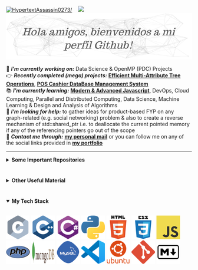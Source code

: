 <!--
**HypertextAssassin0273/HypertextAssassin0273** is a ✨ _special_ ✨ repository because its `README.md` (this file) appears on your GitHub profile.

Here are some ideas to get you started:

- 🔭 I’m currently working on ...
- 🌱 I’m currently learning ...
- 👉 recently completed project
- 👯 I’m looking to collaborate on ...
- 🤔 I’m looking for help with ...
- 💬 Ask me about ...
- 📫 How to reach me: ...
- 😄 Pronouns: ...
- ⚡ Fun fact: ...
-->

<p><a href="#"><img src=https://komarev.com/ghpvc/?username=HypertextAssassin0273 alt=HypertextAssassin0273/></a>&nbsp;&nbsp;&nbsp;&nbsp;<a href="#"><img src="https://media.giphy.com/media/WUlplcMpOCEmTGBtBW/giphy.gif" width="30"><img src=https://github.com/HypertextAssassin0273/HypertextAssassin0273/blob/master/logos/particles_background.png /></a></p>

🔭 _**I’m currently working on:**_ Data Science & OpenMP (PDC) Projects \
👉 _**Recently completed (mega) projects:**_ [**Efficient Multi-Attribute Tree Operations**](https://github.com/HypertextAssassin0273/Data_Structures_in_Cpp/tree/main/MY_DS_LIBRARY/Special_Structures), [**POS Cashier DataBase Management System**](https://github.com/HypertextAssassin0273/POS_Cashier_System-SE_Project)\
📚 _**I’m currently learning:**_ [**Modern & Advanced Javascript**](https://github.com/HypertextAssassin0273/Learn_JS), DevOps, Cloud Computing, Parallel and Distributed Computing, Data Science, Machine Learning & Design and Analysis of Algorithms \
🤔 _**I’m looking for help:**_ to gather ideas for product-based FYP on any graph-related (e.g. social networking) problem & also to create a reverse mechanism of std::shared_ptr i.e. to deallocate the current pointed memory if any of the referencing pointers go out of the scope\
💬 _**Contact me through:**_ [**my personal mail**](mailto:shazaibahmed0000@gmail.com) or you can follow me on any of the social links provided in [**my portfolio**](https://hypertextassassin0273.github.io)

---
<details>
  <summary><b>Some Important Repositories</b></a></summary>
  <br>
  <ul>
    <li><a href= "https://github.com/HypertextAssassin0273/Learn_Data_Science"><b><i>Learn Data Science </i></b></a></li>
    <li><a href= "https://github.com/HypertextAssassin0273/Learn_Full_Stack_Web_Development"><b><i>Learn Full Stack Web Development </i></b></a></li>
    <li><a href= "https://github.com/HypertextAssassin0273/Learn_JS"><b><i>Learn Complete Modern JavaScript</i></b></a></li>
    <li><a href= "https://github.com/HypertextAssassin0273/Data_Structures_in_Cpp"><b><i>Data Structures in C++</i></b></a></li>
    <li><a href= "https://github.com/HypertextAssassin0273/cheat-sheet"><b><i>C++ Cheat Sheet for ACM ICPC</i></b></a></li>
    <li><a href= "https://github.com/HypertextAssassin0273/Object_Oriented_Programming_in_Cpp"><b><i>Object Oriented Programming in C++</i></b></a></li>
    <li><a href= "https://github.com/HypertextAssassin0273/SFML_based_Cpp_Programs"><b><i>SFML based Programs in C++</i></b></a></li>
    <li><a href= "https://github.com/HypertextAssassin0273/Win32_based_Cpp_Programs"><b><i>Win32 based Programs in C++</i></b></a></li>
    <li><a href= "https://github.com/HypertextAssassin0273/Console_based_C_Programs"><b><i>Useful Programs in C</i></b></a></li>
  </ul>
</details>

#
<details>
  <summary><b>Other Useful Material</b></summary>
  <br>
  <ul>
    <li><a href="https://github.com/HypertextAssassin0273/HypertextAssassin0273/blob/master/Important%20Sites/README.md#main-topics"><b><i>Learning Resources & Guides</i></b></a></li>
    <li><a href="https://github.com/HypertextAssassin0273/HypertextAssassin0273/blob/master/Important%20Sites/#main-topics"><b><i>Learning Resources & Guides</i></b></a></li>
    <li><a href="https://github.com/HypertextAssassin0273/HypertextAssassin0273/tree/master/Important%20Sites/#main-topics"><b><i>Learning Resources & Guides</i></b></a></li>
    <li><a href="https://github.com/HypertextAssassin0273/Unique_PowerPoint_Presentations"><b><i>Unique PowerPoint Presentations</i></b></a></li>
    <li><a href="https://github.com/HypertextAssassin0273/Free-Educational-Resources"><b><i></i>Free Educational Resources</b></a></li>
    <li><a href="https://github.com/HypertextAssassin0273/Projects"><b><i>Sample Project Ideas</i></b></a></li>
  </ul>
</details>

#
<details open>
  <summary><b>My Tech Stack</b></summary>
  <br>
  <p>
    <img src= "https://github.com/HypertextAssassin0273/HypertextAssassin0273/blob/master/logos/c_64x64.png" />
    <img src= "https://github.com/HypertextAssassin0273/HypertextAssassin0273/blob/master/logos/cpp_64x64.png" />
    <img src= "https://github.com/HypertextAssassin0273/HypertextAssassin0273/blob/master/logos/csharp_64x64.png" />
    <img src= "https://github.com/HypertextAssassin0273/HypertextAssassin0273/blob/master/logos/python_64x64.png" />
    <img src= "https://github.com/HypertextAssassin0273/HypertextAssassin0273/blob/master/logos/html_64x64.png" />
    <img src= "https://github.com/HypertextAssassin0273/HypertextAssassin0273/blob/master/logos/css_64x64.png" />
    <img src= "https://github.com/HypertextAssassin0273/HypertextAssassin0273/blob/master/logos/javascript_64x64.png" />
    <img src= "https://github.com/HypertextAssassin0273/HypertextAssassin0273/blob/master/logos/php_64x64.png" />
    <img src= "https://github.com/HypertextAssassin0273/HypertextAssassin0273/blob/master/logos/mongodb_64x64.png" />
    <img src= "https://github.com/HypertextAssassin0273/HypertextAssassin0273/blob/master/logos/mysql_64x64.png" />
    <img src= "https://github.com/HypertextAssassin0273/HypertextAssassin0273/blob/master/logos/vscode_64x64.png" />
    <img src= "https://github.com/HypertextAssassin0273/HypertextAssassin0273/blob/master/logos/ubuntu_64x64.png" />
    <img src= "https://github.com/HypertextAssassin0273/HypertextAssassin0273/blob/master/logos/git_64x64.png" />
    <img src= "https://github.com/HypertextAssassin0273/HypertextAssassin0273/blob/master/logos/markdown_64x64.png" />
  </p>  
</details>
